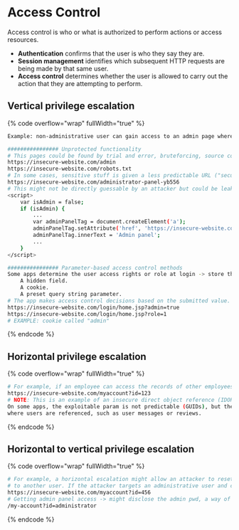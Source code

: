 # Access Control

Access control is who or what is authorized to perform actions or access resources.

* **Authentication** confirms that the user is who they say they are.
* **Session management** identifies which subsequent HTTP requests are being made by that same user.
* **Access control** determines whether the user is allowed to carry out the action that they are attempting to perform.

## Vertical privilege escalation

{% code overflow="wrap" fullWidth="true" %}
```sh
Example: non-administrative user can gain access to an admin page where they can delete user accounts.

################ Unprotected functionality
# This pages could be found by trial and error, bruteforcing, source code...
https://insecure-website.com/admin
https://insecure-website.com/robots.txt
# In some cases, sensitive stuff is given a less predictable URL ("security by obscurity")
https://insecure-website.com/administrator-panel-yb556
# This might not be directly guessable by an attacker but could be leak on source code (Javascript for example):
<script>
	var isAdmin = false;
	if (isAdmin) {
		...
		var adminPanelTag = document.createElement('a');
		adminPanelTag.setAttribute('href', 'https://insecure-website.com/administrator-panel-yb556');
		adminPanelTag.innerText = 'Admin panel';
		...
	}
</script>

################ Parameter-based access control methods
Some apps determine the user access rights or role at login -> store this info in a user-controllable location:
    A hidden field.
    A cookie.
    A preset query string parameter.
# The app makes access control decisions based on the submitted value. For example: 
https://insecure-website.com/login/home.jsp?admin=true
https://insecure-website.com/login/home.jsp?role=1
# EXAMPLE: cookie called "admin"
```
{% endcode %}

## Horizontal privilege escalation

{% code overflow="wrap" fullWidth="true" %}
```sh
# For example, if an employee can access the records of other employees as well as their own.
https://insecure-website.com/myaccount?id=123
# NOTE: This is an example of an insecure direct object reference (IDOR) vulnerability.
On some apps, the exploitable param is not predictable (GUIDs), but they could be disclosed elsewhere on the app
where users are referenced, such as user messages or reviews.
```
{% endcode %}

## Horizontal to vertical privilege escalation

{% code overflow="wrap" fullWidth="true" %}
```sh
# For example, a horizontal escalation might allow an attacker to reset or capture the password belonging 
# to another user. If the attacker targets an administrative user and compromises their account...
https://insecure-website.com/myaccount?id=456
# Getting admin panel access -> might disclose the admin pwd, a way of changing it or privilged functionality. 
/my-account?id=administrator
```
{% endcode %}
